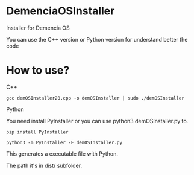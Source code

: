 # DemenciaOSInstaller
Installer for Demencia OS

You can use the C++ version or Python version for understand better the code

# How to use?

C++

``gcc demOSInstaller20.cpp -o demOSInstaller | sudo ./demOSInstaller``

Python

You need install PyInstaller or you can use python3 demOSInstaller.py to.

``pip install PyInstaller``

``python3 -m PyInstaller -F demOSInstaller.py``

This generates a executable file with Python.

The path it's in dist/ subfolder.
